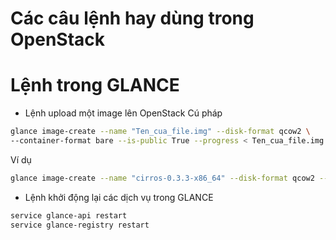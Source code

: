 ﻿Các câu lệnh hay dùng trong OpenStack
===

# Lệnh trong GLANCE
- Lệnh upload một image lên OpenStack
Cú pháp
```sh
glance image-create --name "Ten_cua_file.img" --disk-format qcow2 \
--container-format bare --is-public True --progress < Ten_cua_file.img
```
Ví dụ
```sh
glance image-create --name "cirros-0.3.3-x86_64" --disk-format qcow2 --container-format bare --is-public True --progress < cirros-0.3.3-x86_64-disk.img
```

- Lệnh khởi động lại các dịch vụ trong GLANCE
```sh
service glance-api restart
service glance-registry restart
```